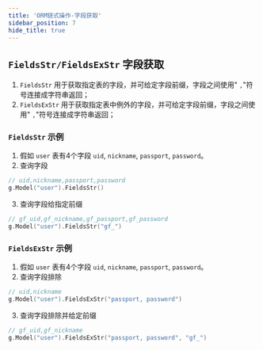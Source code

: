 ```yaml
---
title: 'ORM链式操作-字段获取'
sidebar_position: 7
hide_title: true
---
```


## `FieldsStr/FieldsExStr` 字段获取

1. `FieldsStr` 用于获取指定表的字段，并可给定字段前缀，字段之间使用" `,`"符号连接成字符串返回；
2. `FieldsExStr` 用于获取指定表中例外的字段，并可给定字段前缀，字段之间使用" `,`"符号连接成字符串返回；

### `FieldsStr` 示例

1. 假如 `user` 表有4个字段 `uid`, `nickname`, `passport`, `password`。
2. 查询字段









```go
// uid,nickname,passport,password
g.Model("user").FieldsStr()
```

3. 查询字段给指定前缀









```go
// gf_uid,gf_nickname,gf_passport,gf_password
g.Model("user").FieldsStr("gf_")
```


### `FieldsExStr` 示例

1. 假如 `user` 表有4个字段 `uid`, `nickname`, `passport`, `password`。
2. 查询字段排除









```go
// uid,nickname
g.Model("user").FieldsExStr("passport, password")
```

3. 查询字段排除并给定前缀









```go
// gf_uid,gf_nickname
g.Model("user").FieldsExStr("passport, password", "gf_")
```